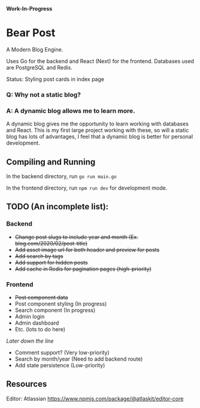 **Work-In-Progress**

# Bear Post
A Modern Blog Engine.

Uses Go for the backend and React (Next) for the frontend.
Databases used are PostgreSQL and Redis.

Status:
Styling post cards in index page


### Q: Why not a static blog?
### A: A dynamic blog allows me to learn more.
A dynamic blog gives me the opportunity to learn working with databases and React. This is my first large project working with these, so will a static blog has lots of advantages, I feel that a dynamic blog is better for personal development.

## Compiling and Running
In the backend directory, run
```go run main.go```

In the frontend directory, run
```npm run dev```
for development mode.

## TODO (An incomplete list):
### Backend
- ~~Change post slugs to include year and month (Ex. blog.com/2020/02/post-title)~~
- ~~Add asset image url for both header and preview for posts~~
- ~~Add search by tags~~
- ~~Add support for hidden posts~~
- ~~Add cache in Redis for pagination pages (high-priority)~~

### Frontend
- ~~Post component data~~
- Post component styling (In progress)
- Search component (In progress)
- Admin login
- Admin dashboard
- Etc. (lots to do here)

*Later down the line*
- Comment support? (Very low-priority)
- Search by month/year (Need to add backend route)
- Add state persistence (Low-priority)

## Resources
Editor: Atlassian https://www.npmjs.com/package/@atlaskit/editor-core
